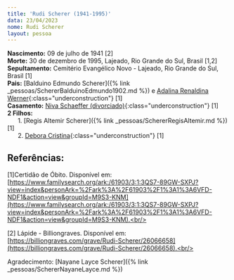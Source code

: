 ```yaml
---
title: 'Rudi Scherer (1941-1995)'
data: 23/04/2023
nome: Rudi Scherer
layout: pessoa
---
```


**Nascimento:** 09 de julho de 1941 [2]<br/>
**Morte:** 30 de dezembro de 1995, Lajeado, Rio Grande do Sul, Brasil [1,2]<br/>
**Sepultamento:** Cemitério Evangélico Novo - Lajeado, Rio Grande do Sul, Brasil [1]<br/>
**Pais:** [Balduino Edmundo Scherer]({% link _pessoas/SchererBalduinoEdmundo1902.md %}) e [Adalina Renaldina Werner](){:class="underconstruction"} [1]<br/>
**Casamento:** [Niva Schaeffer (divorciado)](){:class="underconstruction"} [1]<br/>
**2 Filhos:**<br/>
&nbsp;&nbsp;&nbsp;&nbsp;&nbsp;&nbsp;1. [Regis Altemir Scherer]({% link _pessoas/SchererRegisAltemir.md %}) [1]<br/>
&nbsp;&nbsp;&nbsp;&nbsp;&nbsp;&nbsp;2. [Debora Cristina](){:class="underconstruction"} [1]<br/>

## Referências:

[1]Certidão de Óbito. Disponível em: [https://www.familysearch.org/ark:/61903/3:1:3QS7-89GW-SXPJ?view=index&personArk=%2Fark%3A%2F61903%2F1%3A1%3A6VFD-NDF1&action=view&groupId=M9S3-KNM](https://www.familysearch.org/ark:/61903/3:1:3QS7-89GW-SXPJ?view=index&personArk=%2Fark%3A%2F61903%2F1%3A1%3A6VFD-NDF1&action=view&groupId=M9S3-KNM).<br/>


[2] Lápide - Billiongraves. Disponível em: [https://billiongraves.com/grave/Rudi-Scherer/26066658](https://billiongraves.com/grave/Rudi-Scherer/26066658).<br/>

Agradecimento: [Nayane Layce Scherer]({% link _pessoas/SchererNayaneLayce.md %})
